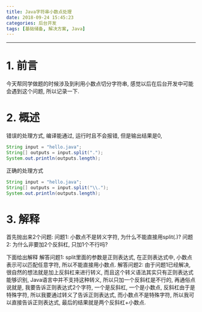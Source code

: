 ```yaml
---
title: Java字符串小数点处理
date: 2018-09-24 15:45:23
categories: 后台开发
tags: [基础储备, 解决方案, Java]
---
```


----

<!-- more -->

# 1. 前言

今天帮同学做题的时候涉及到利用小数点切分字符串, 感觉以后在后台开发中可能会遇到这个问题, 所以记录一下.

# 2. 概述

错误的处理方式, 编译能通过, 运行时且不会报错, 但是输出结果是0,

```java
String input = "hello.java";
String[] outputs = input.split(".");
System.out.println(outputs.length);
```

正确的处理方式

```java
String input = "hello.java";
String[] outputs = input.split("\\.");
System.out.println(outputs.length);
```

# 3. 解释

首先抛出来2个问题:
问题1: 小数点不是转义字符, 为什么不能直接用split(.)?
问题2: 为什么非要加2个反斜杠, 只加1个不行吗?

下面给出解释
解答问题1: split里面的参数是正则表达式, 在正则表达式中, 小数点表示可以匹配任意字符, 所以不能直接用小数点.
解答问题2: 由于问题1已经解决, 很自然的想法就是加上反斜杠来进行转义, 而且这个转义语法其实只有正则表达式能够识别, Java语言中并不支持这种转义, 所以只加一个反斜杠是不行的, 再通俗点说就是, 我要告诉正则表达式2个字符, 一个是反斜杠, 一个是小数点, 反斜杠由于是特殊字符, 所以我要通过转义了告诉正则表达式, 而小数点不是特殊字符, 所以我可以直接告诉正则表达式, 最后的结果就是两个反斜杠+小数点.